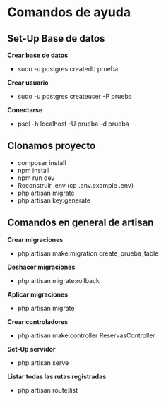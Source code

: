 # Comandos de ayuda

## Set-Up Base de datos

**Crear base de datos**

- sudo -u postgres createdb prueba

**Crear usuario**

- sudo -u postgres createuser -P prueba

**Conectarse**

- psql -h localhost -U prueba -d prueba

## Clonamos proyecto

- composer install
- npm install
- npm run dev
- Reconstruir .env (cp .env.example .env)
- php artisan migrate
- php artisan key:generate

## Comandos en general de artisan

**Crear migraciones**

- php artisan make:migration create_prueba_table

**Deshacer migraciones**

- php artisan migrate:rollback

**Aplicar migraciones**

- php artisan migrate

**Crear controladores**

- php artisan make:controller ReservasController

**Set-Up servidor**

- php artisan serve

**Listar todas las rutas registradas**

- php artisan route:list

